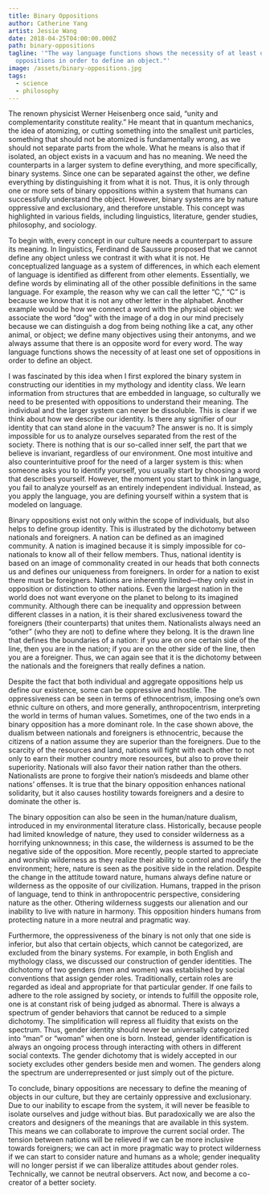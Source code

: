 ```yaml
---
title: Binary Oppositions
author: Catherine Yang
artist: Jessie Wang
date: 2018-04-25T04:00:00.000Z
path: binary-oppositions
tagline: '"The way language functions shows the necessity of at least one set of
  oppositions in order to define an object."'
image: /assets/binary-oppositions.jpg
tags:
  - science
  - philosophy
---
```

The renown physicist Werner Heisenberg once said, “unity and complementarity constitute reality.” He meant that in quantum mechanics, the idea of atomizing, or cutting something into the smallest unit particles, something that should not be atomized is fundamentally wrong, as we should not separate parts from the whole. What he means is also that if isolated, an object exists in a vacuum and has no meaning. We need the counterparts in a larger system to define everything, and more specifically, binary systems. Since one can be separated against the other, we define everything by distinguishing it from what it is not. Thus, it is only through one or more sets of binary oppositions within a system that humans can successfully understand the object. However, binary systems are by nature oppressive and exclusionary, and therefore unstable. This concept was highlighted in various fields, including linguistics, literature, gender studies, philosophy, and sociology.

To begin with, every concept in our culture needs a counterpart to assure its meaning. In linguistics, Ferdinand de Saussure proposed that we cannot define any object unless we contrast it with what it is not. He conceptualized language as a system of differences, in which each element of language is identified as different from other elements. Essentially, we define words by eliminating all of the other possible definitions in the same language. For example, the reason why we can call the letter “C,” “C” is because we know that it is not any other letter in the alphabet. Another example would be how we connect a word with the physical object: we associate the word “dog” with the image of a dog in our mind precisely because we can distinguish a dog from being nothing like a cat, any other animal, or object; we define many objectives using their antonyms, and we always assume that there is an opposite word for every word. The way language functions shows the necessity of at least one set of oppositions in order to define an object.

I was fascinated by this idea when I first explored the binary system in constructing our identities in my mythology and identity class. We learn information from structures that are embedded in language, so culturally we need to be presented with oppositions to understand their meaning. The individual and the larger system can never be dissoluble. This is clear if we think about how we describe our identity. Is there any signifier of our identity that can stand alone in the vacuum? The answer is no. It is simply impossible for us to analyze ourselves separated from the rest of the society. There is nothing that is our so-called inner self, the part that we believe is invariant, regardless of our environment. One most intuitive and also counterintuitive proof for the need of a larger system is this: when someone asks you to identify yourself, you usually start by choosing a word that describes yourself. However, the moment you start to think in language, you fail to analyze yourself as an entirely independent individual. Instead, as you apply the language, you are defining yourself within a system that is modeled on language.

Binary oppositions exist not only within the scope of individuals, but also helps to define group identity. This is illustrated by the dichotomy between nationals and foreigners. A nation can be defined as an imagined community. A nation is imagined because it is simply impossible for co-nationals to know all of their fellow members. Thus, national identity is based on an image of commonality created in our heads that both connects us and defines our uniqueness from foreigners. In order for a nation to exist there must be foreigners. Nations are inherently limited—they only exist in opposition or distinction to other nations. Even the largest nation in the world does not want everyone on the planet to belong to its imagined community. Although there can be inequality and oppression between different classes in a nation, it is their shared exclusiveness toward the foreigners (their counterparts) that unites them. Nationalists always need an “other” (who they are not) to define where they belong. It is the drawn line that defines the boundaries of a nation: if you are on one certain side of the line, then you are in the nation; if you are on the other side of the line, then you are a foreigner. Thus, we can again see that it is the dichotomy between the nationals and the foreigners that really defines a nation.

Despite the fact that both individual and aggregate oppositions help us define our existence, some can be oppressive and hostile. The oppressiveness can be seen in terms of ethnocentrism, imposing one’s own ethnic culture on others, and more generally, anthropocentrism, interpreting the world in terms of human values. Sometimes, one of the two ends in a binary opposition has a more dominant role. In the case shown above, the dualism between nationals and foreigners is ethnocentric, because the citizens of a nation assume they are superior than the foreigners. Due to the scarcity of the resources and land, nations will fight with each other to not only to earn their mother country more resources, but also to prove their superiority. Nationals will also favor their nation rather than the others. Nationalists are prone to forgive their nation’s misdeeds and blame other nations’ offenses. It is true that the binary opposition enhances national solidarity, but it also causes hostility towards foreigners and a desire to dominate the other is.

The binary opposition can also be seen in the human/nature dualism, introduced in my environmental literature class. Historically, because people had limited knowledge of nature, they used to consider wilderness as a horrifying unknownness; in this case, the wilderness is assumed to be the negative side of the opposition. More recently, people started to appreciate and worship wilderness as they realize their ability to control and modify the environment; here, nature is seen as the positive side in the relation. Despite the change in the attitude toward nature, humans always define nature or wilderness as the opposite of our civilization. Humans, trapped in the prison of language, tend to think in anthropocentric perspective, considering nature as the other. Othering wilderness suggests our alienation and our inability to live with nature in harmony. This opposition hinders humans from protecting nature in a more neutral and pragmatic way.

Furthermore, the oppressiveness of the binary is not only that one side is inferior, but also that certain objects, which cannot be categorized, are excluded from the binary systems. For example, in both English and mythology class, we discussed our construction of gender identities. The dichotomy of two genders (men and women) was established by social conventions that assign gender roles. Traditionally, certain roles are regarded as ideal and appropriate for that particular gender. If one fails to adhere to the role assigned by society, or intends to fulfill the opposite role, one is at constant risk of being judged as abnormal. There is always a spectrum of gender behaviors that cannot be reduced to a simple dichotomy. The simplification will repress all fluidity that exists on the spectrum. Thus, gender identity should never be universally categorized into “man” or “woman” when one is born. Instead, gender identification is always an ongoing process through interacting with others in different social contexts. The gender dichotomy that is widely accepted in our society excludes other genders beside men and women. The genders along the spectrum are underrepresented or just simply out of the picture.

To conclude, binary oppositions are necessary to define the meaning of objects in our culture, but they are certainly oppressive and exclusionary. Due to our inability to escape from the system, it will never be feasible to isolate ourselves and judge without bias. But paradoxically we are also the creators and designers of the meanings that are available in this system. This means we can collaborate to improve the current social order. The tension between nations will be relieved if we can be more inclusive towards foreigners; we can act in more pragmatic way to protect wilderness if we can start to consider nature and humans as a whole; gender inequality will no longer persist if we can liberalize attitudes about gender roles. Technically, we cannot be neutral observers. Act now, and become a co-creator of a better society.